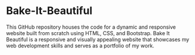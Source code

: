 # Bake-It-Beautiful
This GitHub repository houses the code for a dynamic and responsive website built from scratch using HTML, CSS, and Bootstrap. Bake It Beautiful is a responsive and visually appealing website that showcases my web development skills and serves as a portfolio of my work.
